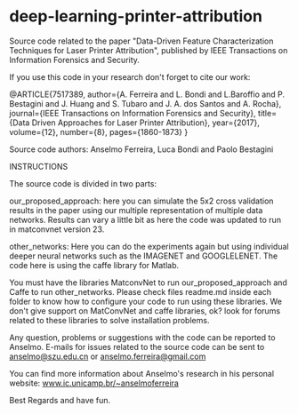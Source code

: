 # deep-learning-printer-attribution
Source code related to the paper "Data-Driven Feature Characterization Techniques for Laser Printer Attribution", published by IEEE Transactions on Information Forensics and Security.

If you use this code in your research don't forget to cite our work:

@ARTICLE{7517389, 
author={A. Ferreira and L. Bondi and L.Baroffio and P. Bestagini and J. Huang and S. Tubaro and J. A. dos Santos and A. Rocha}, journal={IEEE Transactions on Information Forensics and Security}, 
title={Data Driven Approaches for Laser Printer Attribution}, 
year={2017}, 
volume={12}, 
number={8}, 
pages={1860-1873}
}

Source code authors: Anselmo Ferreira, Luca Bondi and  Paolo Bestagini

INSTRUCTIONS

The source code is divided in two parts:

our_proposed_approach: here you can simulate the 5x2 cross validation results in the paper using our multiple representation of multiple data networks. Results can vary a little bit as here the code was updated to run in matconvnet version 23.

other_networks: Here you can do the experiments again but using individual deeper neural networks such as the IMAGENET and GOOGLELENET. The code here is using the caffe library for Matlab.

You must have the libraries MatconvNet to run our_proposed_approach and Caffe to run other_networks. Please check files readme.md inside each folder to know how to configure your code to run using these libraries. We don't give support on MatConvNet and caffe libraries, ok? look for forums related to these libraries to solve installation problems.



Any question, problems or suggestions with the code can be reported to Anselmo. E-mails for issues related to the source code can be sent to anselmo@szu.edu.cn or anselmo.ferreira@gmail.com

You can find more information about Anselmo's research in his personal website: www.ic.unicamp.br/~anselmoferreira

Best Regards and have fun.

